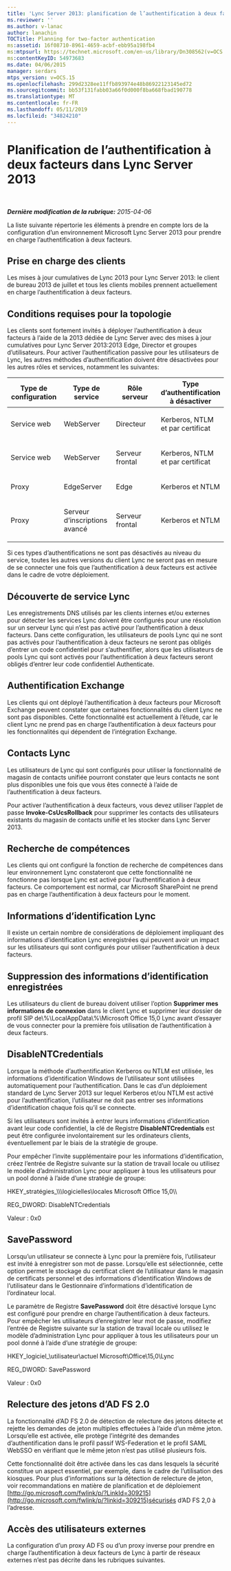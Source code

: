 ```yaml
---
title: 'Lync Server 2013: planification de l’authentification à deux facteurs'
ms.reviewer: ''
ms.author: v-lanac
author: lanachin
TOCTitle: Planning for two-factor authentication
ms:assetid: 16f08710-8961-4659-acbf-ebb95a198fb4
ms:mtpsurl: https://technet.microsoft.com/en-us/library/Dn308562(v=OCS.15)
ms:contentKeyID: 54973683
ms.date: 04/06/2015
manager: serdars
mtps_version: v=OCS.15
ms.openlocfilehash: 299d2328ee11ffb893974e48b86922123145ed72
ms.sourcegitcommit: bb53f131fabb03a66f0d000f8ba668fbad190778
ms.translationtype: MT
ms.contentlocale: fr-FR
ms.lasthandoff: 05/11/2019
ms.locfileid: "34824210"
---
```

<div data-xmlns="http://www.w3.org/1999/xhtml">

<div class="topic" data-xmlns="http://www.w3.org/1999/xhtml" data-msxsl="urn:schemas-microsoft-com:xslt" data-cs="http://msdn.microsoft.com/en-us/">

<div data-asp="http://msdn2.microsoft.com/asp">

# <a name="planning-for-two-factor-authentication-in-lync-server-2013"></a>Planification de l’authentification à deux facteurs dans Lync Server 2013

</div>

<div id="mainSection">

<div id="mainBody">

<span> </span>

_**Dernière modification de la rubrique:** 2015-04-06_

La liste suivante répertorie les éléments à prendre en compte lors de la configuration d’un environnement Microsoft Lync Server 2013 pour prendre en charge l’authentification à deux facteurs.

<div>

## <a name="client-support"></a>Prise en charge des clients

Les mises à jour cumulatives de Lync 2013 pour Lync Server 2013: le client de bureau 2013 de juillet et tous les clients mobiles prennent actuellement en charge l’authentification à deux facteurs.

</div>

<div>

## <a name="topology-requirements"></a>Conditions requises pour la topologie

Les clients sont fortement invités à déployer l’authentification à deux facteurs à l’aide de la 2013 dédiée de Lync Server avec des mises à jour cumulatives pour Lync Server 2013:2013 Edge, Director et groupes d’utilisateurs. Pour activer l’authentification passive pour les utilisateurs de Lync, les autres méthodes d’authentification doivent être désactivées pour les autres rôles et services, notamment les suivantes:


<table>
<colgroup>
<col style="width: 25%" />
<col style="width: 25%" />
<col style="width: 25%" />
<col style="width: 25%" />
</colgroup>
<thead>
<tr class="header">
<th>Type de configuration</th>
<th>Type de service</th>
<th>Rôle serveur</th>
<th>Type d’authentification à désactiver</th>
</tr>
</thead>
<tbody>
<tr class="odd">
<td><p>Service web</p></td>
<td><p>WebServer</p></td>
<td><p>Directeur</p></td>
<td><p>Kerberos, NTLM et par certificat</p></td>
</tr>
<tr class="even">
<td><p>Service web</p></td>
<td><p>WebServer</p></td>
<td><p>Serveur frontal</p></td>
<td><p>Kerberos, NTLM et par certificat</p></td>
</tr>
<tr class="odd">
<td><p>Proxy</p></td>
<td><p>EdgeServer</p></td>
<td><p>Edge</p></td>
<td><p>Kerberos et NTLM</p></td>
</tr>
<tr class="even">
<td><p>Proxy</p></td>
<td><p>Serveur d’inscriptions avancé</p></td>
<td><p>Serveur frontal</p></td>
<td><p>Kerberos et NTLM</p></td>
</tr>
</tbody>
</table>


Si ces types d’authentifications ne sont pas désactivés au niveau du service, toutes les autres versions du client Lync ne seront pas en mesure de se connecter une fois que l’authentification à deux facteurs est activée dans le cadre de votre déploiement.

</div>

<div>

## <a name="lync-service-discovery"></a>Découverte de service Lync

Les enregistrements DNS utilisés par les clients internes et/ou externes pour détecter les services Lync doivent être configurés pour une résolution sur un serveur Lync qui n’est pas activé pour l’authentification à deux facteurs. Dans cette configuration, les utilisateurs de pools Lync qui ne sont pas activés pour l’authentification à deux facteurs ne seront pas obligés d’entrer un code confidentiel pour s’authentifier, alors que les utilisateurs de pools Lync qui sont activés pour l’authentification à deux facteurs seront obligés d’entrer leur code confidentiel Authenticate.

</div>

<div>

## <a name="exchange-authentication"></a>Authentification Exchange

Les clients qui ont déployé l’authentification à deux facteurs pour Microsoft Exchange peuvent constater que certaines fonctionnalités du client Lync ne sont pas disponibles. Cette fonctionnalité est actuellement à l’étude, car le client Lync ne prend pas en charge l’authentification à deux facteurs pour les fonctionnalités qui dépendent de l’intégration Exchange.

</div>

<div>

## <a name="lync-contacts"></a>Contacts Lync

Les utilisateurs de Lync qui sont configurés pour utiliser la fonctionnalité de magasin de contacts unifiée pourront constater que leurs contacts ne sont plus disponibles une fois que vous êtes connecté à l’aide de l’authentification à deux facteurs.

Pour activer l’authentification à deux facteurs, vous devez utiliser l’applet de passe **Invoke-CsUcsRollback** pour supprimer les contacts des utilisateurs existants du magasin de contacts unifié et les stocker dans Lync Server 2013.

</div>

<div>

## <a name="skill-search"></a>Recherche de compétences

Les clients qui ont configuré la fonction de recherche de compétences dans leur environnement Lync constateront que cette fonctionnalité ne fonctionne pas lorsque Lync est activé pour l’authentification à deux facteurs. Ce comportement est normal, car Microsoft SharePoint ne prend pas en charge l’authentification à deux facteurs pour le moment.

</div>

<div>

## <a name="lync-credentials"></a>Informations d’identification Lync

Il existe un certain nombre de considérations de déploiement impliquant des informations d’identification Lync enregistrées qui peuvent avoir un impact sur les utilisateurs qui sont configurés pour utiliser l’authentification à deux facteurs.

<div>

## <a name="deleting-saved-credentials"></a>Suppression des informations d’identification enregistrées

Les utilisateurs du client de bureau doivent utiliser l’option **Supprimer mes informations de connexion** dans le client Lync et supprimer leur dossier de profil SIP de\\%\\LocalAppData\\%\\Microsoft Office 15,0 Lync avant d’essayer de vous connecter pour la première fois utilisation de l’authentification à deux facteurs.

</div>

<div>

## <a name="disablentcredentials"></a>DisableNTCredentials

Lorsque la méthode d’authentification Kerberos ou NTLM est utilisée, les informations d’identification Windows de l’utilisateur sont utilisées automatiquement pour l’authentification. Dans le cas d’un déploiement standard de Lync Server 2013 sur lequel Kerberos et/ou NTLM est activé pour l’authentification, l’utilisateur ne doit pas entrer ses informations d’identification chaque fois qu’il se connecte.

Si les utilisateurs sont invités à entrer leurs informations d’identification avant leur code confidentiel, la clé de Registre **DisableNTCredentials** est peut être configurée involontairement sur les ordinateurs clients, éventuellement par le biais de la stratégie de groupe.

Pour empêcher l’invite supplémentaire pour les informations d’identification, créez l’entrée de Registre suivante sur la station de travail locale ou utilisez le modèle d’administration Lync pour appliquer à tous les utilisateurs pour un pool donné à l’aide d’une stratégie de groupe:

HKEY\_stratégies\_\\\\\\logicielles\\locales Microsoft Office 15,0\\\\

REG\_DWORD: DisableNTCredentials

Valeur : 0x0

</div>

<div>

## <a name="savepassword"></a>SavePassword

Lorsqu’un utilisateur se connecte à Lync pour la première fois, l’utilisateur est invité à enregistrer son mot de passe. Lorsqu’elle est sélectionnée, cette option permet le stockage du certificat client de l’utilisateur dans le magasin de certificats personnel et des informations d’identification Windows de l’utilisateur dans le Gestionnaire d’informations d’identification de l’ordinateur local.

Le paramètre de Registre **SavePassword** doit être désactivé lorsque Lync est configuré pour prendre en charge l’authentification à deux facteurs. Pour empêcher les utilisateurs d’enregistrer leur mot de passe, modifiez l’entrée de Registre suivante sur la station de travail locale ou utilisez le modèle d’administration Lync pour appliquer à tous les utilisateurs pour un pool donné à l’aide d’une stratégie de groupe:

HKEY\_logiciel\_\\utilisateur\\actuel Microsoft\\Office\\15,0\\Lync

REG\_DWORD: SavePassword

Valeur : 0x0

</div>

</div>

<div>

## <a name="ad-fs-20-token-replay"></a>Relecture des jetons d’AD FS 2.0

La fonctionnalité d’AD FS 2.0 de détection de relecture des jetons détecte et rejette les demandes de jeton multiples effectuées à l’aide d’un même jeton. Lorsqu’elle est activée, elle protège l’intégrité des demandes d’authentification dans le profil passif WS-Federation et le profil SAML WebSSO en vérifiant que le même jeton n’est pas utilisé plusieurs fois.

Cette fonctionnalité doit être activée dans les cas dans lesquels la sécurité constitue un aspect essentiel, par exemple, dans le cadre de l’utilisation des kiosques. Pour plus d’informations sur la détection de relecture de jeton, voir recommandations en matière de planification et de déploiement [http://go.microsoft.com/fwlink/p/?LinkId=309215](http://go.microsoft.com/fwlink/p/?linkid=309215)sécurisés d’AD FS 2,0 à l’adresse.

</div>

<div>

## <a name="external-user-access"></a>Accès des utilisateurs externes

La configuration d’un proxy AD FS ou d’un proxy inverse pour prendre en charge l’authentification à deux facteurs de Lync à partir de réseaux externes n’est pas décrite dans les rubriques suivantes.

</div>

</div>

<span> </span>

</div>

</div>

</div>

